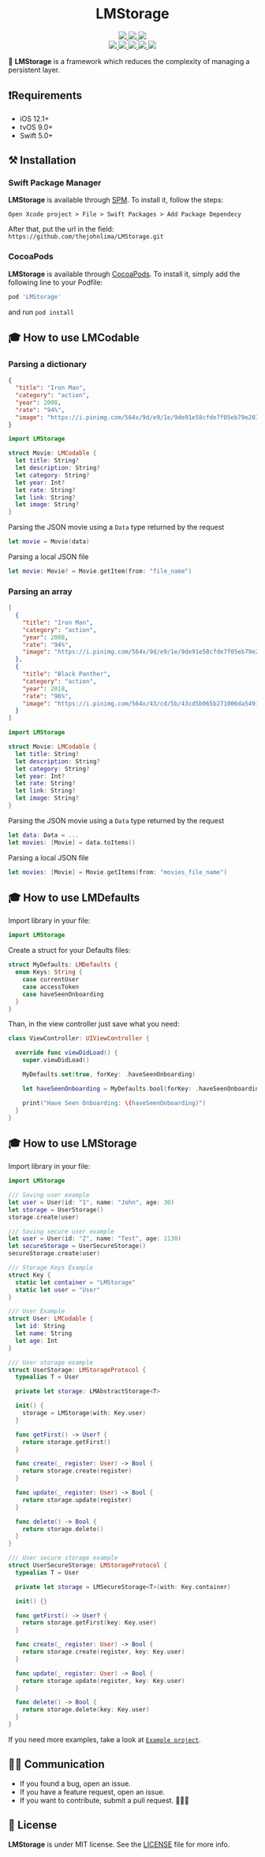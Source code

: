 <h1 align="center">LMStorage</h1>

<p align="center">
 <a href="https://github.com/thejohnlima/LMStorage/releases">
  <img src="https://img.shields.io/github/v/release/thejohnlima/LMStorage?style=for-the-badge">
 </a>
 <a href="https://github.com/thejohnlima/LMStorage/actions">
  <img src="https://img.shields.io/github/workflow/status/thejohnlima/LMStorage/CI?style=for-the-badge">
 </a>
 <a href="https://cocoapods.org/pods/LMStorage">
  <img src="https://img.shields.io/badge/Cocoa%20Pods-✓-4BC51D.svg?style=for-the-badge">
 </a><br>
 <a href="https://github.com/thejohnlima/LMStorage">
  <img src="https://img.shields.io/github/repo-size/thejohnlima/LMStorage.svg?style=for-the-badge">
 </a>
 <a href="https://raw.githubusercontent.com/thejohnlima/LMStorage/master/LICENSE">
  <img src="https://img.shields.io/github/license/thejohnlima/LMStorage.svg?style=for-the-badge">
 </a>
 <a href="https://developer.apple.com/ios/">
  <img src="https://img.shields.io/cocoapods/p/LMStorage?style=for-the-badge">
 </a>
 <a href="https://developer.apple.com/swift/">
  <img src="https://img.shields.io/badge/Swift-5-blue.svg?style=for-the-badge">
 </a>
 <a href="https://paypal.me/johncls">
  <img src="https://img.shields.io/badge/Donate-PayPal-blue.svg?style=for-the-badge">
 </a>
</p>

💾 **LMStorage** is a framework which reduces the complexity of managing a persistent layer.

## ❗️Requirements

- iOS 12.1+
- tvOS 9.0+
- Swift 5.0+

## ⚒ Installation

### Swift Package Manager

**LMStorage** is available through [SPM](https://developer.apple.com/videos/play/wwdc2019/408/). To install
it, follow the steps:

```script
Open Xcode project > File > Swift Packages > Add Package Dependecy
```

After that, put the url in the field: `https://github.com/thejohnlima/LMStorage.git`

### CocoaPods

**LMStorage** is available through [CocoaPods](https://cocoapods.org/pods/LMStorage). To install
it, simply add the following line to your Podfile:

```ruby
pod 'LMStorage'
```

and run `pod install`

## 🎓 How to use LMCodable

### Parsing a dictionary

```json
{
  "title": "Iron Man",
  "category": "action",
  "year": 2008,
  "rate": "94%",
  "image": "https://i.pinimg.com/564x/9d/e9/1e/9de91e58cfde7f05eb79e203301980ef.jpg"
}
```

```swift
import LMStorage

struct Movie: LMCodable {
  let title: String?
  let description: String?
  let category: String?
  let year: Int?
  let rate: String?
  let link: String?
  let image: String?
}
```

Parsing the JSON movie using a `Data` type returned by the request

```swift
let movie = Movie(data)
```

Parsing a local JSON file

```swift
let movie: Movie? = Movie.getItem(from: "file_name")
```

### Parsing an array

```json
[
  {
    "title": "Iron Man",
    "category": "action",
    "year": 2008,
    "rate": "94%",
    "image": "https://i.pinimg.com/564x/9d/e9/1e/9de91e58cfde7f05eb79e203301980ef.jpg"
  },
  {
    "title": "Black Panther",
    "category": "action",
    "year": 2018,
    "rate": "96%",
    "image": "https://i.pinimg.com/564x/43/cd/5b/43cd5b065b271006da5491645e0564c3.jpg"
  }
]
```

```swift
import LMStorage

struct Movie: LMCodable {
  let title: String?
  let description: String?
  let category: String?
  let year: Int?
  let rate: String?
  let link: String?
  let image: String?
}
```

Parsing the JSON movie using a `Data` type returned by the request

```swift
let data: Data = ...
let movies: [Movie] = data.toItems()
```

Parsing a local JSON file

```swift
let movies: [Movie] = Movie.getItems(from: "movies_file_name")
```

## 🎓 How to use LMDefaults

Import library in your file:

```Swift
import LMStorage
```

Create a struct for your Defaults files:

```Swift
struct MyDefaults: LMDefaults {
  enum Keys: String {
    case currentUser
    case accessToken
    case haveSeenOnboarding
  }
}
```

Than, in the view controller just save what you need:

```Swift
class ViewController: UIViewController {

  override func viewDidLoad() {
    super.viewDidLoad()

    MyDefaults.set(true, forKey: .haveSeenOnboarding)

    let haveSeenOnboarding = MyDefaults.bool(forKey: .haveSeenOnboarding)

    print("Have Seen Onboarding: \(haveSeenOnboarding)")
  }
}
```

## 🎓 How to use LMStorage

Import library in your file:

```Swift
import LMStorage
```

```swift
/// Saving user example
let user = User(id: "1", name: "John", age: 30)
let storage = UserStorage()
storage.create(user)
```

```swift
/// Saving secure user example
let user = User(id: "2", name: "Test", age: 1130)
let secureStorage = UserSecureStorage()
secureStorage.create(user)
```

```swift
/// Storage Keys Example
struct Key {
  static let container = "LMStorage"
  static let user = "User"
}
```

```swift
/// User Example
struct User: LMCodable {
  let id: String
  let name: String
  let age: Int
}
```

```swift
/// User storage example
struct UserStorage: LMStorageProtocol {
  typealias T = User

  private let storage: LMAbstractStorage<T>

  init() {
    storage = LMStorage(with: Key.user)
  }

  func getFirst() -> User? {
    return storage.getFirst()
  }

  func create(_ register: User) -> Bool {
    return storage.create(register)
  }

  func update(_ register: User) -> Bool {
    return storage.update(register)
  }

  func delete() -> Bool {
    return storage.delete()
  }
}
```

```swift
/// User secure storage example
struct UserSecureStorage: LMStorageProtocol {
  typealias T = User

  private let storage = LMSecureStorage<T>(with: Key.container)

  init() {}

  func getFirst() -> User? {
    return storage.getFirst(key: Key.user)
  }

  func create(_ register: User) -> Bool {
    return storage.create(register, key: Key.user)
  }

  func update(_ register: User) -> Bool {
    return storage.update(register, key: Key.user)
  }

  func delete() -> Bool {
    return storage.delete(key: Key.user)
  }
}
```

If you need more examples, take a look at [`Example project`](https://github.com/thejohnlima/LMStorage/tree/master/Example).

## 🙋🏻‍ Communication

- If you found a bug, open an issue.
- If you have a feature request, open an issue.
- If you want to contribute, submit a pull request. 👨🏻‍💻

## 📜 License

**LMStorage** is under MIT license. See the [LICENSE](https://raw.githubusercontent.com/thejohnlima/LMStorage/master/LICENSE?token=ALdmBr7BYPLFm0JcKkmChbVeGU10EblTks5cgHzcwA%3D%3D) file for more info.
